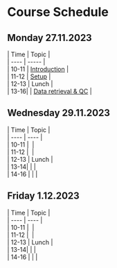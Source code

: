 # Course Schedule

## Monday 27.11.2023  

| Time | Topic |  
| ---- | ----- |  
| 10-11 | [Introduction](../Lectures/01_introduction.pdf) |  
| 11-12 | [Setup](README.md#setup) |  
| 12-13 | Lunch |  
| 13-16| | [Data retrieval & QC](README.md#data) |

## Wednesday 29.11.2023

| Time | Topic |  
| ---- | ---- |  
| 10-11 |  |  
| 11-12 |  |  
| 12-13 | Lunch |  
| 13-14| | |  
| 14-16 | | |  

## Friday 1.12.2023

| Time | Topic |  
| ---- | ---- |  
| 10-11 |  |  
| 11-12 |  |  
| 12-13 | Lunch |  
| 13-14| | |  
| 14-16 | | |  